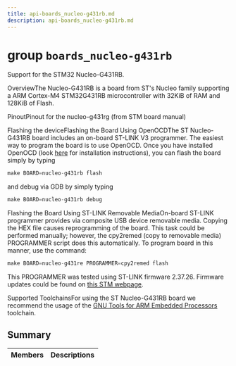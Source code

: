 ```yaml
---
title: api-boards_nucleo-g431rb.md
description: api-boards_nucleo-g431rb.md
---
```

# group `boards_nucleo-g431rb` 

Support for the STM32 Nucleo-G431RB.

OverviewThe Nucleo-G431RB is a board from ST's Nucleo family supporting a ARM Cortex-M4 STM32G431RB microcontroller with 32KiB of RAM and 128KiB of Flash.

PinoutPinout for the nucleo-g431rg (from STM board manual)

Flashing the deviceFlashing the Board Using OpenOCDThe ST Nucleo-G431RB board includes an on-board ST-LINK V3 programmer. The easiest way to program the board is to use OpenOCD. Once you have installed OpenOCD (look [here](https://github.com/RIOT-OS/RIOT/wiki/OpenOCD) for installation instructions), you can flash the board simply by typing

```cpp
make BOARD=nucleo-g431rb flash
```
 and debug via GDB by simply typing 
```cpp
make BOARD=nucleo-g431rb debug
```

Flashing the Board Using ST-LINK Removable MediaOn-board ST-LINK programmer provides via composite USB device removable media. Copying the HEX file causes reprogramming of the board. This task could be performed manually; however, the cpy2remed (copy to removable media) PROGRAMMER script does this automatically. To program board in this manner, use the command: 
```cpp
make BOARD=nucleo-g431re PROGRAMMER=cpy2remed flash
```
This PROGRAMMER was tested using ST-LINK firmware 2.37.26. Firmware updates could be found on [this STM webpage](https://www.st.com/en/development-tools/stsw-link007.html).

Supported ToolchainsFor using the ST Nucleo-G431RB board we recommend the usage of the [GNU Tools for ARM Embedded Processors](https://launchpad.net/gcc-arm-embedded) toolchain.

## Summary

 Members                        | Descriptions                                
--------------------------------|---------------------------------------------

